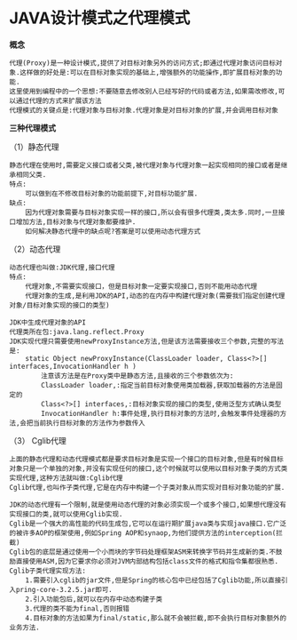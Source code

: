 # JAVA设计模式之代理模式

**概念**

    代理(Proxy)是一种设计模式,提供了对目标对象另外的访问方式;即通过代理对象访问目标对象.这样做的好处是:可以在目标对象实现的基础上,增强额外的功能操作,即扩展目标对象的功能.
    这里使用到编程中的一个思想:不要随意去修改别人已经写好的代码或者方法,如果需改修改,可以通过代理的方式来扩展该方法
    代理模式的关键点是:代理对象与目标对象.代理对象是对目标对象的扩展,并会调用目标对象

**三种代理模式**

（1）静态代理

    静态代理在使用时,需要定义接口或者父类,被代理对象与代理对象一起实现相同的接口或者是继承相同父类.
    特点:
        可以做到在不修改目标对象的功能前提下,对目标功能扩展.
    缺点:
        因为代理对象需要与目标对象实现一样的接口,所以会有很多代理类,类太多.同时,一旦接口增加方法,目标对象与代理对象都要维护.
        如何解决静态代理中的缺点呢?答案是可以使用动态代理方式
        
（2）动态代理

    动态代理也叫做:JDK代理,接口代理
    特点:
        代理对象,不需要实现接口，但是目标对象一定要实现接口,否则不能用动态代理
        代理对象的生成,是利用JDK的API,动态的在内存中构建代理对象(需要我们指定创建代理对象/目标对象实现的接口的类型)
 
    JDK中生成代理对象的API
    代理类所在包:java.lang.reflect.Proxy
    JDK实现代理只需要使用newProxyInstance方法,但是该方法需要接收三个参数,完整的写法是:
        static Object newProxyInstance(ClassLoader loader, Class<?>[] interfaces,InvocationHandler h )
            注意该方法是在Proxy类中是静态方法,且接收的三个参数依次为:
            ClassLoader loader,:指定当前目标对象使用类加载器,获取加载器的方法是固定的
            Class<?>[] interfaces,:目标对象实现的接口的类型,使用泛型方式确认类型
            InvocationHandler h:事件处理,执行目标对象的方法时,会触发事件处理器的方法,会把当前执行目标对象的方法作为参数传入
            
（3） Cglib代理

    上面的静态代理和动态代理模式都是要求目标对象是实现一个接口的目标对象,但是有时候目标对象只是一个单独的对象,并没有实现任何的接口,这个时候就可以使用以目标对象子类的方式类实现代理,这种方法就叫做:Cglib代理
    Cglib代理,也叫作子类代理,它是在内存中构建一个子类对象从而实现对目标对象功能的扩展.
    
    JDK的动态代理有一个限制,就是使用动态代理的对象必须实现一个或多个接口,如果想代理没有实现接口的类,就可以使用Cglib实现.
    Cglib是一个强大的高性能的代码生成包,它可以在运行期扩展java类与实现java接口.它广泛的被许多AOP的框架使用,例如Spring AOP和synaop,为他们提供方法的interception(拦截)
    Cglib包的底层是通过使用一个小而块的字节码处理框架ASM来转换字节码并生成新的类.不鼓励直接使用ASM,因为它要求你必须对JVM内部结构包括class文件的格式和指令集都很熟悉.
    Cglib子类代理实现方法:
        1.需要引入cglib的jar文件,但是Spring的核心包中已经包括了Cglib功能,所以直接引入pring-core-3.2.5.jar即可.
        2.引入功能包后,就可以在内存中动态构建子类
        3.代理的类不能为final,否则报错
        4.目标对象的方法如果为final/static,那么就不会被拦截,即不会执行目标对象额外的业务方法.